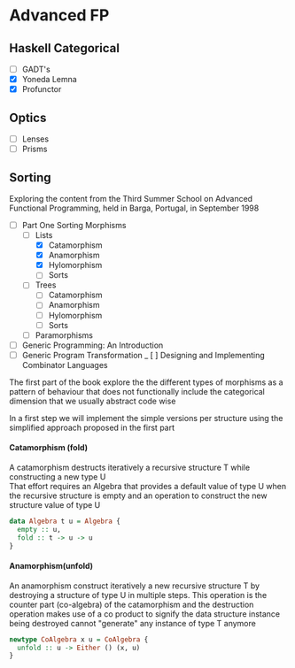 # Advanced FP

## Haskell Categorical

- [ ] GADT's
- [X] Yoneda Lemna
- [X] Profunctor

## Optics

- [ ] Lenses
- [ ] Prisms

## Sorting

Exploring the content from the Third Summer School on Advanced Functional Programming, 
held in Barga, Portugal, in September 1998


- [ ] Part One Sorting Morphisms
  - [ ] Lists
      - [X] Catamorphism
      - [X] Anamorphism
      - [X] Hylomorphism
      - [ ] Sorts
  - [ ] Trees
      - [ ] Catamorphism
      - [ ] Anamorphism
      - [ ] Hylomorphism
      - [ ] Sorts
  - [ ] Paramorphisms  
- [ ] Generic Programming: An Introduction
- [ ] Generic Program Transformation
_ [ ] Designing and Implementing Combinator Languages

The first part of the book explore the the different types of morphisms as 
a pattern of behaviour that does not functionally include the categorical dimension
that we usually abstract code wise

In a first step we will implement the simple versions per structure using the
simplified approach proposed in the first part 

#### Catamorphism (fold)
A catamorphism destructs iteratively a recursive structure T
while constructing a new type U   
That effort requires an Algebra that provides a default value of type U
when the recursive structure is empty and an operation to construct the
new structure value of type U

```haskell
data Algebra t u = Algebra {
  empty :: u,
  fold :: t -> u -> u
}
```
 
#### Anamorphism(unfold)
An anamorphism construct iteratively a new recursive structure T
by destroying a structure of type U in multiple steps.
This operation is the counter part (co-algebra) of the catamorphism
and the destruction operation makes use of a co product to signify the
data structure instance being destroyed cannot "generate" any instance
of type T anymore
 
```haskell
newtype CoAlgebra x u = CoAlgebra {
  unfold :: u -> Either () (x, u)
}
``` 




